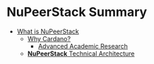 # NuPeerStack Summary

- [What is NuPeerStack](./introduction/README.md)
  - [Why Cardano?](./introduction/why-cardano/README.md)
    - [Advanced Academic Research](./introduction/why-cardano/advanced-academic-research/README.md)
  - [**NuPeerStack** Technical Architecture](./introduction/nupeerstack-technical-architecture/README.md)